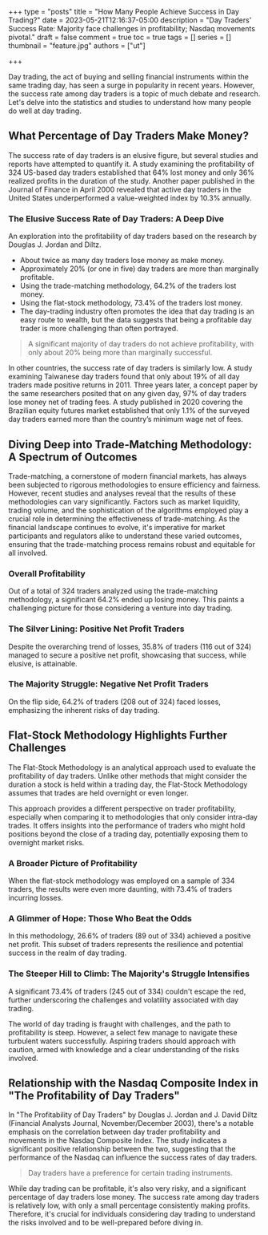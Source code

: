 +++
type = "posts"
title = "How Many People Achieve Success in Day Trading?"
date =  2023-05-21T12:16:37-05:00
description = "Day Traders' Success Rate: Majority face challenges in profitability; Nasdaq movements pivotal."
draft = false
comment = true
toc = true
tags = []
series = []
thumbnail = "feature.jpg"
authors = ["ut"]

+++

Day trading, the act of buying and selling financial instruments within the same trading day, has seen a surge in popularity in recent years. However, the success rate among day traders is a topic of much debate and research. Let's delve into the statistics and studies to understand how many people do well at day trading.

## What Percentage of Day Traders Make Money?

The success rate of day traders is an elusive figure, but several studies and reports have attempted to quantify it. A study examining the profitability of 324 US-based day traders established that 64% lost money and only 36% realized profits in the duration of the study. Another paper published in the Journal of Finance in April 2000 revealed that active day traders in the United States underperformed a value-weighted index by 10.3% annually.

### The Elusive Success Rate of Day Traders: A Deep Dive
An exploration into the profitability of day traders based on the research by Douglas J. Jordan and Diltz.

 - About twice as many day traders lose money as make money.
 - Approximately 20% (or one in five) day traders are more than marginally profitable.
 - Using the trade-matching methodology, 64.2% of the traders lost money.
 - Using the flat-stock methodology, 73.4% of the traders lost money.
 - The day-trading industry often promotes the idea that day trading is an easy route to wealth, but the data suggests that being a profitable day trader is more challenging than often portrayed.

> A significant majority of day traders do not achieve profitability, with only about 20% being more than marginally successful.

In other countries, the success rate of day traders is similarly low. A study examining Taiwanese day traders found that only about 19% of all day traders made positive returns in 2011. Three years later, a concept paper by the same researchers posited that on any given day, 97% of day traders lose money net of trading fees. A study published in 2020 covering the Brazilian equity futures market established that only 1.1% of the surveyed day traders earned more than the country’s minimum wage net of fees.

## Diving Deep into Trade-Matching Methodology: A Spectrum of Outcomes

Trade-matching, a cornerstone of modern financial markets, has always been subjected to rigorous methodologies to ensure efficiency and fairness. However, recent studies and analyses reveal that the results of these methodologies can vary significantly. Factors such as market liquidity, trading volume, and the sophistication of the algorithms employed play a crucial role in determining the effectiveness of trade-matching. As the financial landscape continues to evolve, it's imperative for market participants and regulators alike to understand these varied outcomes, ensuring that the trade-matching process remains robust and equitable for all involved.

### Overall Profitability
Out of a total of 324 traders analyzed using the trade-matching methodology, a significant 64.2% ended up losing money. This paints a challenging picture for those considering a venture into day trading.

### The Silver Lining: Positive Net Profit Traders
Despite the overarching trend of losses, 35.8% of traders (116 out of 324) managed to secure a positive net profit, showcasing that success, while elusive, is attainable.

### The Majority Struggle: Negative Net Profit Traders
On the flip side, 64.2% of traders (208 out of 324) faced losses, emphasizing the inherent risks of day trading.

## Flat-Stock Methodology Highlights Further Challenges

The Flat-Stock Methodology is an analytical approach used to evaluate the profitability of day traders. Unlike other methods that might consider the duration a stock is held within a trading day, the Flat-Stock Methodology assumes that trades are held overnight or even longer.

This approach provides a different perspective on trader profitability, especially when comparing it to methodologies that only consider intra-day trades. It offers insights into the performance of traders who might hold positions beyond the close of a trading day, potentially exposing them to overnight market risks.

### A Broader Picture of Profitability
When the flat-stock methodology was employed on a sample of 334 traders, the results were even more daunting, with 73.4% of traders incurring losses.

### A Glimmer of Hope: Those Who Beat the Odds
In this methodology, 26.6% of traders (89 out of 334) achieved a positive net profit. This subset of traders represents the resilience and potential success in the realm of day trading.

### The Steeper Hill to Climb: The Majority's Struggle Intensifies
A significant 73.4% of traders (245 out of 334) couldn't escape the red, further underscoring the challenges and volatility associated with day trading.

The world of day trading is fraught with challenges, and the path to profitability is steep. However, a select few manage to navigate these turbulent waters successfully. Aspiring traders should approach with caution, armed with knowledge and a clear understanding of the risks involved.


## Relationship with the Nasdaq Composite Index in "The Profitability of Day Traders"

In "The Profitability of Day Traders" by Douglas J. Jordan and J. David Diltz (Financial Analysts Journal, November/December 2003), there's a notable emphasis on the correlation between day trader profitability and movements in the Nasdaq Composite Index. The study indicates a significant positive relationship between the two, suggesting that the performance of the Nasdaq can influence the success rates of day traders.

> Day traders have a preference for certain trading instruments.

While day trading can be profitable, it's also very risky, and a significant percentage of day traders lose money. The success rate among day traders is relatively low, with only a small percentage consistently making profits. Therefore, it's crucial for individuals considering day trading to understand the risks involved and to be well-prepared before diving in.
